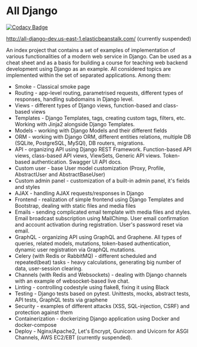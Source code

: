 # All Django

[![Codacy Badge](https://app.codacy.com/project/badge/Grade/aacdb4d99f3c4fbfb89f83e84854045f)](https://www.codacy.com/gh/valerii-martell/all-django/dashboard?utm_source=github.com&amp;utm_medium=referral&amp;utm_content=valerii-martell/all-django&amp;utm_campaign=Badge_Grade)

http://all-django-dev.us-east-1.elasticbeanstalk.com/ (currently suspended)

An index project that contains a set of examples of implementation of various functionalities of a modern web service in Django. Can be used as a cheat sheet and as a basis for building a course for teaching web backend development using Django as an example.
All considered topics are implemented within the set of separated applications. Among them:

 - Smoke - Classical smoke page
 - Routing - app-level routing, parametrised requests, different types of responses, handling subdomains in Django level.
 - Views - different types of Django views, function-based and class-based views
 - Templates - Django Templates, tags, creating custom tags, filters, etc. Working with Jinja2 alongside Django Templates.
 - Models - working with Django Models and their different fields
 - ORM - working with Django ORM, different entities relations, multiple DB (SQLite, PostgreSQL, MySQl), DB routers, migrations.
 - API - organizing API using Django REST Framework. Function-based API views, class-based API views, ViewSets, Generic API views. Token-based authentication. Swagger UI API docs.
 - Custom user - base User model customization (Proxy, Profile, AbstractUser and AbstractBaseUser)
 - Custom admin panel - customization of a built-in admin panel, it's fields and styles
 - AJAX - handling AJAX requests/responses in Django
 - Frontend - realization of simple frontend using Django Templates and Bootstrap, dealing with static files and media files
 - Emails - sending complicated email template with media files and styles. Email broadcast subscription using MailChimp. User email confirmation and account activation during registration. User's password reset via email.
 - GraphQL - organizing API using GraphQL and Graphene. All types of queries, related models, mutations, token-based authentication, dynamic user registration via GraphQL mutations.
 - Celery (with Redis or RabbitMQ) - different scheduled and repeated(beat) tasks - heavy calculations, generating big number of data, user-session clearing.
 - Channels (with Redis and Websockets) - dealing with Django channels with an example of websocket-based live chat.
 - Linting - controlling codestyle using flake8, fixing it using Black
 - Testing - Django tests based on pytest. Unittests, mocks, abstract tests, API tests, GraphQL tests via graphene
 - Security - examples of different attacks (XSS, SQL-injection, CSRF) and protection against them
 - Containerization - dockerizing Django application using Docker and docker-compose
 - Deploy - Nginx/Apache2, Let's Encrypt, Gunicorn and Uvicorn for ASGI Channels, AWS EC2/EBT (currently suspended).

